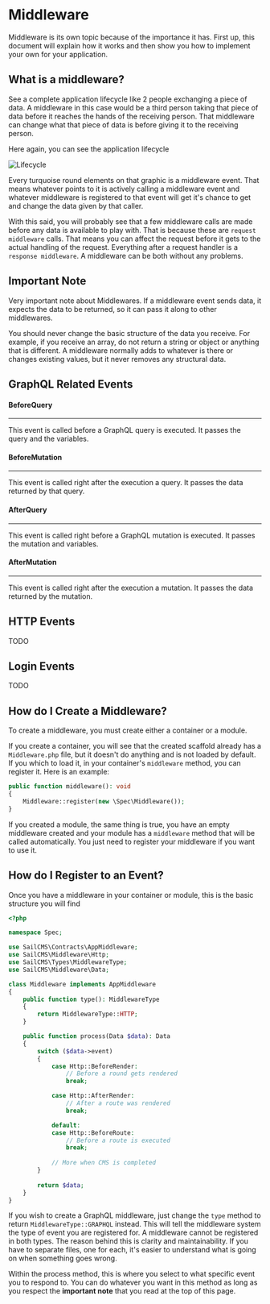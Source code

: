 # Middleware

Middleware is its own topic because of the importance it has. First up, this document will explain how it works and then
show you how to implement your own for your application.

## What is a middleware?

See a complete application lifecycle like 2 people exchanging a piece of data. A middleware in this case would be a third
person taking that piece of data before it reaches the hands of the receiving person. That middleware can change what that
piece of data is before giving it to the receiving person.

Here again, you can see the application lifecycle

![Lifecycle](/lifecycle.jpg)

Every turquoise round elements on that graphic is a middleware event. That means whatever points to it is actively calling
a middleware event and whatever middleware is registered to that event will get it's chance to get and change the data
given by that caller.

With this said, you will probably see that a few middleware calls are made before any data is available to play with.
That is because these are `request middleware` calls. That means you can affect the request before it gets to the actual
handling of the request. Everything after a request handler is a `response middleware`. A middleware can be both without
any problems.

## Important Note

Very important note about Middlewares. If a middleware event sends data, it expects the data to be returned, so it can pass
it along to other middlewares. 

You should never change the basic structure of the data you receive. For example, if you
receive an array, do not return a string or object or anything that is different. A middleware normally adds to whatever
is there or changes existing values, but it never removes any structural data.

## GraphQL Related Events

#### BeforeQuery
---
This event is called before a GraphQL query is executed. It passes the query and the variables.

#### BeforeMutation
---
This event is called right after the execution a query. It passes the data returned by that query.

#### AfterQuery
---
This event is called right before a GraphQL mutation is executed. It passes the mutation and variables.

#### AfterMutation
---
This event is called right after the execution a mutation. It passes the data returned by the mutation.


## HTTP Events

TODO

## Login Events

TODO

## How do I Create a Middleware?

To create a middleware, you must create either a container or a module. 

If you create a container, you will see that the created scaffold already has a `Middleware.php` file, but it 
doesn't do anything and is not loaded by default. If you which to load it, in your container's `middleware` method, you
can register it. Here is an example:

```php
public function middleware(): void
{
    Middleware::register(new \Spec\Middleware());
}
```

If you created a module, the same thing is true, you have an empty middleware created and your module has a `middleware`
method that will be called automatically. You just need to register your middleware if you want to use it.

## How do I Register to an Event?

Once you have a middleware in your container or module, this is the basic structure you will find

```php
<?php

namespace Spec;

use SailCMS\Contracts\AppMiddleware;
use SailCMS\Middleware\Http;
use SailCMS\Types\MiddlewareType;
use SailCMS\Middleware\Data;

class Middleware implements AppMiddleware
{
    public function type(): MiddlewareType
    {
        return MiddlewareType::HTTP;
    }

    public function process(Data $data): Data
    {
        switch ($data->event)
        {
            case Http::BeforeRender:
                // Before a round gets rendered
                break;

            case Http::AfterRender:
                // After a route was rendered
                break;

            default:
            case Http::BeforeRoute:
                // Before a route is executed
                break;
                
            // More when CMS is completed
        }
        
        return $data;
    }
}
```

If you wish to create a GraphQL middleware, just change the `type` method to return `MiddlewareType::GRAPHQL` instead. This
will tell the middleware system the type of event you are registered for. A middleware cannot be registered in both
types. The reason behind this is clarity and maintainability. If you have to separate files, one for each, it's easier
to understand what is going on when something goes wrong.

Within the process method, this is where you select to what specific event you to respond to. You can do whatever you
want in this method as long as you respect the __important note__ that you read at the top of this page.